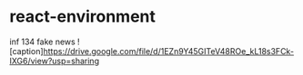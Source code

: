 # react-environment
inf 134 fake news
![caption]https://drive.google.com/file/d/1EZn9Y45GITeV48ROe_kL18s3FCk-IXG6/view?usp=sharing
